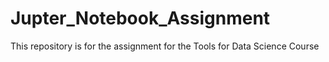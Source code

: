 # Jupter_Notebook_Assignment
This repository is for the assignment for the Tools for Data Science Course
